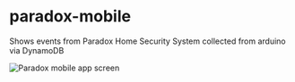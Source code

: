 # paradox-mobile
Shows events from Paradox Home Security System collected from arduino via DynamoDB

![Paradox mobile app screen](https://cdn.rawgit.com/gytisgreitai/paradox-mobile/master/docs/screenshot.png)
